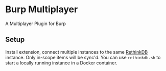 # Burp Multiplayer

A Multiplayer Plugin for Burp


## Setup

Install extension, connect multiple instances to the same [RethinkDB](https://rethinkdb.com/) instance. Only in-scope items will be sync'd. You can use `rethinkdb.sh` to start a locally running instance in a Docker container. 

